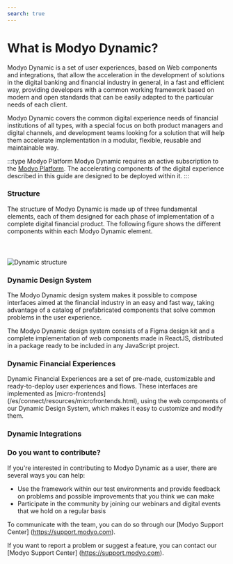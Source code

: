 ```yaml
---
search: true
---
```


# What is Modyo Dynamic?
Modyo Dynamic is a set of user experiences, based on Web components and integrations, that allow the acceleration in the development of solutions in the digital banking and financial industry in general, in a fast and efficient way, providing developers with a common working framework based on modern and open standards that can be easily adapted to the particular needs of each client.

Modyo Dynamic covers the common digital experience needs of financial institutions of all types, with a special focus on both product managers and digital channels, and development teams looking for a solution that will help them accelerate implementation in a modular, flexible, reusable and maintainable way.

:::type Modyo Platform
Modyo Dynamic requires an active subscription to the [Modyo Platform](/en/platform). The accelerating components of the digital experience described in this guide are designed to be deployed within it.
:::

### Structure

The structure of Modyo Dynamic is made up of three fundamental elements, each of them designed for each phase of implementation of a complete digital financial product. The following figure shows the different components within each Modyo Dynamic element.

 <img src="/assets/img/dynamic/dynamic_components.png" alt="Dynamic structure" style="margin-top: 40px; max-width: 700px;" /> 

### Dynamic Design System

The Modyo Dynamic design system makes it possible to compose interfaces aimed at the financial industry in an easy and fast way, taking advantage of a catalog of prefabricated components that solve common problems in the user experience.

The Modyo Dynamic design system consists of a Figma design kit and a complete implementation of web components made in ReactJS, distributed in a package ready to be included in any JavaScript project.

### Dynamic Financial Experiences

Dynamic Financial Experiences are a set of pre-made, customizable and ready-to-deploy user experiences and flows.
These interfaces are implemented as [micro-frontends] (/es/connect/resources/microfrontends.html), using the web components of our Dynamic Design System, which makes it easy to customize and modify them.

### Dynamic Integrations

### Do you want to contribute?
If you're interested in contributing to Modyo Dynamic as a user, there are several ways you can help:
- Use the framework within our test environments and provide feedback on problems and possible improvements that you think we can make
- Participate in the community by joining our webinars and digital events that we hold on a regular basis

To communicate with the team, you can do so through our [Modyo Support Center] (https://support.modyo.com).

If you want to report a problem or suggest a feature, you can contact our [Modyo Support Center] (https://support.modyo.com).
